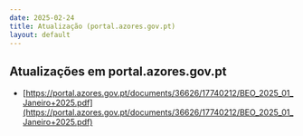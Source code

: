 ```yaml
---
date: 2025-02-24
title: Atualização (portal.azores.gov.pt)
layout: default
---
```

## Atualizações em portal.azores.gov.pt

* [https://portal.azores.gov.pt/documents/36626/17740212/BEO_2025_01_Janeiro+2025.pdf](https://portal.azores.gov.pt/documents/36626/17740212/BEO_2025_01_Janeiro+2025.pdf)

